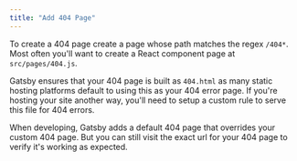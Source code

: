 ```yaml
---
title: "Add 404 Page"
---
```


To create a 404 page create a page whose path matches the regex
`/404*`. Most often you'll want to create a React component page at
`src/pages/404.js`.

Gatsby ensures that your 404 page is built as `404.html` as many static hosting
platforms default to using this as your 404 error page. If you're hosting your
site another way, you'll need to setup a custom rule to serve this file for 404
errors.

When developing, Gatsby adds a default 404 page that overrides your custom 404
page. But you can still visit the exact url for your 404 page to verify it's
working as expected.
